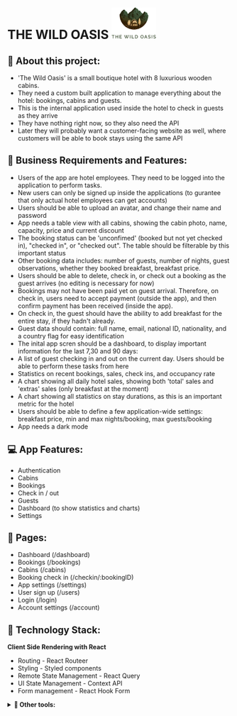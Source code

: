 # THE WILD OASIS <img src='/public/logo-light.png' width='100' />

## 💬 About this project:

- 'The Wild Oasis' is a small boutique hotel with 8 luxurious wooden cabins.
- They need a custom built application to manage everything about the hotel: bookings, cabins and guests.
- This is the internal application used inside the hotel to check in guests as they arrive
- They have nothing right now, so they also need the API
- Later they will probably want a customer-facing website as well, where customers will be able to book stays using the same API

## 📝 Business Requirements and Features:

- Users of the app are hotel employees. They need to be logged into the application to perform tasks.
- New users can only be signed up inside the applications (to gurantee that only actual hotel employees can get accounts)
- Users should be able to upload an avatar, and change their name and password
- App needs a table view with all cabins, showing the cabin photo, name, capacity, price and current discount
- The booking status can be 'unconfimed' (booked but not yet checked in), "checked in", or "checked out". The table should be filterable by this important status
- Other booking data includes: number of guests, number of nights, guest observations, whether they booked breakfast, breakfast price.
- Users should be able to delete, check in, or check out a booking as the guest arrives (no editing is necessary for now)
- Bookings may not have been paid yet on guest arrival. Therefore, on check in, users need to accept payment (outside the app), and then confirm payment has been received (inside the app).
- On check in, the guest should have the ability to add breakfast for the entire stay, if they hadn't already.
- Guest data should contain: full name, email, national ID, nationality, and a country flag for easy identification
- The inital app scren should be a dashboard, to display important information for the last 7,30 and 90 days:
- A list of guest checking in and out on the current day. Users should be able to perform these tasks from here
- Statistics on recent bookings, sales, check ins, and occupancy rate
- A chart showing all daily hotel sales, showing both 'total' sales and 'extras' sales (only breakfast at the moment)
- A chart showing all statistics on stay durations, as this is an important metric for the hotel
- Users should be able to define a few application-wide settings: breakfast price, min and max nights/booking, max guests/booking
- App needs a dark mode

## 💻 App Features:

- Authentication
- Cabins
- Bookings
- Check in / out
- Guests
- Dashboard (to show statistics and charts)
- Settings

## 📄 Pages:

- Dashboard (/dashboard)
- Bookings (/bookings)
- Cabins (/cabins)
- Booking check in (/checkin/:bookingID)
- App settings (/settings)
- User sign up (/users)
- Login (/login)
- Account settings (/account)

## 🤖 Technology Stack:

**Client Side Rendering with React**

- Routing - React Routeer
- Styling - Styled components
- Remote State Management - React Query
- UI State Management - Context API
- Form management - React Hook Form
<details>
  <summary><strong>🔧 Other tools:</strong></summary>
  <ul>
<li> React icons </li>
<li> React hot toast (for notifications) </li>
<li> Recharts (for displaying beautiful charts) </li>
<li> date-fns (for date modification) </li>
<li> Supabase (for remote state storage and api build) </li>
</ul>
</details>
